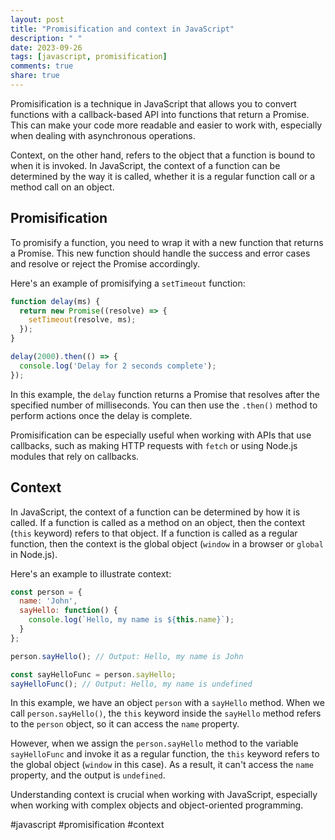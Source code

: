 ```yaml
---
layout: post
title: "Promisification and context in JavaScript"
description: " "
date: 2023-09-26
tags: [javascript, promisification]
comments: true
share: true
---
```


Promisification is a technique in JavaScript that allows you to convert functions with a callback-based API into functions that return a Promise. This can make your code more readable and easier to work with, especially when dealing with asynchronous operations.

Context, on the other hand, refers to the object that a function is bound to when it is invoked. In JavaScript, the context of a function can be determined by the way it is called, whether it is a regular function call or a method call on an object.

## Promisification

To promisify a function, you need to wrap it with a new function that returns a Promise. This new function should handle the success and error cases and resolve or reject the Promise accordingly.

Here's an example of promisifying a `setTimeout` function:

```javascript
function delay(ms) {
  return new Promise((resolve) => {
    setTimeout(resolve, ms);
  });
}

delay(2000).then(() => {
  console.log('Delay for 2 seconds complete');
});
```

In this example, the `delay` function returns a Promise that resolves after the specified number of milliseconds. You can then use the `.then()` method to perform actions once the delay is complete.

Promisification can be especially useful when working with APIs that use callbacks, such as making HTTP requests with `fetch` or using Node.js modules that rely on callbacks.

## Context

In JavaScript, the context of a function can be determined by how it is called. If a function is called as a method on an object, then the context (`this` keyword) refers to that object. If a function is called as a regular function, then the context is the global object (`window` in a browser or `global` in Node.js).

Here's an example to illustrate context:

```javascript
const person = {
  name: 'John',
  sayHello: function() {
    console.log(`Hello, my name is ${this.name}`);
  }
};

person.sayHello(); // Output: Hello, my name is John

const sayHelloFunc = person.sayHello;
sayHelloFunc(); // Output: Hello, my name is undefined
```

In this example, we have an object `person` with a `sayHello` method. When we call `person.sayHello()`, the `this` keyword inside the `sayHello` method refers to the `person` object, so it can access the `name` property.

However, when we assign the `person.sayHello` method to the variable `sayHelloFunc` and invoke it as a regular function, the `this` keyword refers to the global object (`window` in this case). As a result, it can't access the `name` property, and the output is `undefined`.

Understanding context is crucial when working with JavaScript, especially when working with complex objects and object-oriented programming.

#javascript #promisification #context
